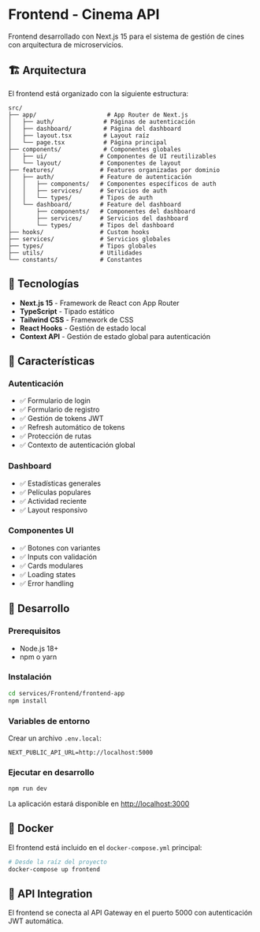 # Frontend - Cinema API

Frontend desarrollado con Next.js 15 para el sistema de gestión de cines con arquitectura de microservicios.

## 🏗️ Arquitectura

El frontend está organizado con la siguiente estructura:

```
src/
├── app/                    # App Router de Next.js
│   ├── auth/              # Páginas de autenticación
│   ├── dashboard/         # Página del dashboard
│   ├── layout.tsx         # Layout raíz
│   └── page.tsx           # Página principal
├── components/            # Componentes globales
│   ├── ui/               # Componentes de UI reutilizables
│   └── layout/           # Componentes de layout
├── features/             # Features organizadas por dominio
│   ├── auth/             # Feature de autenticación
│   │   ├── components/   # Componentes específicos de auth
│   │   ├── services/     # Servicios de auth
│   │   └── types/        # Tipos de auth
│   └── dashboard/        # Feature del dashboard
│       ├── components/   # Componentes del dashboard
│       ├── services/     # Servicios del dashboard
│       └── types/        # Tipos del dashboard
├── hooks/                # Custom hooks
├── services/             # Servicios globales
├── types/                # Tipos globales
├── utils/                # Utilidades
└── constants/            # Constantes
```

## 🚀 Tecnologías

- **Next.js 15** - Framework de React con App Router
- **TypeScript** - Tipado estático
- **Tailwind CSS** - Framework de CSS
- **React Hooks** - Gestión de estado local
- **Context API** - Gestión de estado global para autenticación

## 🌟 Características

### Autenticación
- ✅ Formulario de login
- ✅ Formulario de registro
- ✅ Gestión de tokens JWT
- ✅ Refresh automático de tokens
- ✅ Protección de rutas
- ✅ Contexto de autenticación global

### Dashboard
- ✅ Estadísticas generales
- ✅ Películas populares
- ✅ Actividad reciente
- ✅ Layout responsivo

### Componentes UI
- ✅ Botones con variantes
- ✅ Inputs con validación
- ✅ Cards modulares
- ✅ Loading states
- ✅ Error handling

## 🔧 Desarrollo

### Prerequisitos
- Node.js 18+
- npm o yarn

### Instalación
```bash
cd services/Frontend/frontend-app
npm install
```

### Variables de entorno
Crear un archivo `.env.local`:
```env
NEXT_PUBLIC_API_URL=http://localhost:5000
```

### Ejecutar en desarrollo
```bash
npm run dev
```

La aplicación estará disponible en [http://localhost:3000](http://localhost:3000)

## 🐳 Docker

El frontend está incluido en el `docker-compose.yml` principal:
```bash
# Desde la raíz del proyecto
docker-compose up frontend
```

## 📡 API Integration

El frontend se conecta al API Gateway en el puerto 5000 con autenticación JWT automática.
